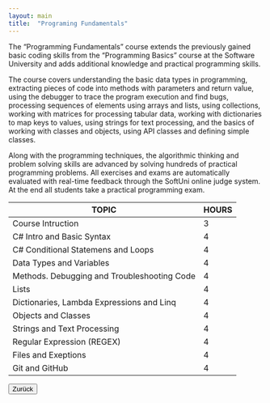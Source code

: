```yaml
---
layout: main
title:  "Programing Fundamentals"
---
```


<p class="curs-info">The “Programming Fundamentals” course extends the previously gained basic coding skills from the “Programming Basics” course at the Software University and adds additional knowledge and practical programming skills.

The course covers understanding the basic data types in programming, extracting pieces of code into methods with parameters and return value, using the debugger to trace the program execution and find bugs, processing sequences of elements using arrays and lists, using collections, working with matrices for processing tabular data, working with dictionaries to map keys to values, using strings for text processing, and the basics of working with classes and objects, using API classes and defining simple classes.

Along with the programming techniques, the algorithmic thinking and problem solving skills are advanced by solving hundreds of practical programming problems. All exercises and exams are automatically evaluated with real-time feedback through the SoftUni online judge system. At the end all students take a practical programming exam.</p>

<table class="table-steel">
<thead>
<tr>
<th>TOPIC</th>
<th>HOURS</th>
</tr>
</thead>
<tbody>
  <tr><td>Course Intruction</td><td>3</td></tr>
<tr><td>C# Intro and Basic Syntax</td><td>4</td></tr>
<tr><td>C# Conditional Statemens and Loops</td><td>4</td></tr><tr>
<td>Data Types and Variables</td><td>4</td></tr><tr>
<td>Methods. Debugging and Troubleshooting Code</td><td>4</td></tr><tr>
<td>Lists</td><td>4</td></tr>
<tr><td>Dictionaries, Lambda Expressions and Linq</td><td>4</td></tr>
<tr><td>Objects and Classes</td><td>4</td></tr>
<tr><td>Strings and Text Processing</td><td>4</td></tr>
<tr><td>Regular Expression (REGEX)</td><td>4</td></tr>
<tr><td>Files and Exeptions</td><td>4</td></tr>
<tr><td>Git and GitHub</td><td>4</td></tr>
</tbody>
</table>

<div class="button-back">
  <input type="button" value="Zurück" onclick="window.history.back()" /> 
</div>